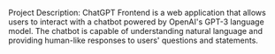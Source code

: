 Project Description: ChatGPT Frontend is a web application that allows users to interact with a chatbot powered by OpenAI's GPT-3 language model. The chatbot is capable of understanding natural language and providing human-like responses to users' questions and statements.
